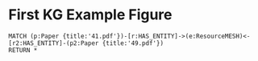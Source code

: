# First KG Example Figure

```
MATCH (p:Paper {title:'41.pdf'})-[r:HAS_ENTITY]->(e:ResourceMESH)<-[r2:HAS_ENTITY]-(p2:Paper {title:'49.pdf'})
RETURN *
```